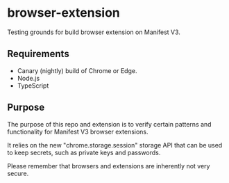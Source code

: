 # browser-extension

Testing grounds for build browser extension on Manifest V3.

## Requirements

- Canary (nightly) build of Chrome or Edge.
- Node.js
- TypeScript

## Purpose

The purpose of this repo and extension is to verify certain patterns and functionality for Manifest V3 browser extensions.

It relies on the new "chrome.storage.session" storage API that can be used to keep secrets, such as private keys and passwords.

Please remember that browsers and extensions are inherently not very secure.
